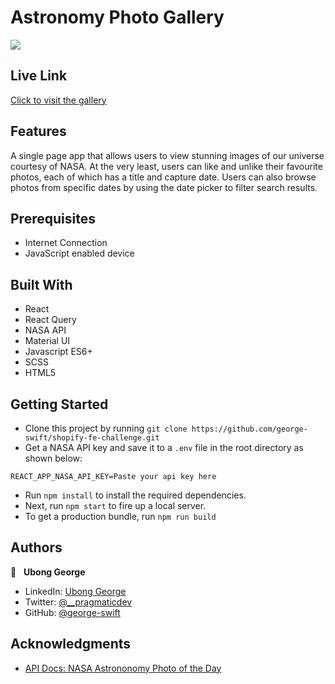 # Astronomy Photo Gallery

![](./public/gallery.png)
## Live Link
[Click to visit the gallery](https://astro-images.netlify.app/)

## Features
A single page app that allows users to view stunning images of our universe courtesy of NASA. At the very least, users can like and unlike their favourite photos, each of which has a title and capture date. Users can also browse photos from specific dates by using the date picker to filter search results.

## Prerequisites
- Internet Connection
- JavaScript enabled device

## Built With
- React
- React Query
- NASA API
- Material UI
- Javascript ES6+
- SCSS
- HTML5

## Getting Started
- Clone this project by running `git clone https://github.com/george-swift/shopify-fe-challenge.git`
- Get a NASA API key and save it to a `.env` file in the root directory as shown below:
```
REACT_APP_NASA_API_KEY=Paste your api key here
```
- Run `npm install` to install the required dependencies.
- Next, run `npm start` to fire up a local server.
- To get a production bundle, run `npm run build`

## Authors

👤 &nbsp; **Ubong George**
- LinkedIn: [Ubong George](https://www.linkedin.com/in/ubong-itok)
- Twitter: [@\_\_pragmaticdev](https://twitter.com/__pragmaticdev)
- GitHub: [@george-swift](https://github.com/george-swift)

## Acknowledgments

- [API Docs: NASA Astrononomy Photo of the Day](https://github.com/nasa/apod-api)